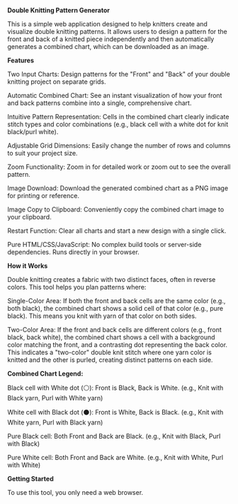 <b>Double Knitting Pattern Generator</b>

This is a simple web application designed to help knitters create and visualize double knitting patterns. It allows users to design a pattern for the front and back of a knitted piece independently and then automatically generates a combined chart, which can be downloaded as an image.

<b>Features</b>

Two Input Charts: Design patterns for the "Front" and "Back" of your double knitting project on separate grids.

Automatic Combined Chart: See an instant visualization of how your front and back patterns combine into a single, comprehensive chart.

Intuitive Pattern Representation: Cells in the combined chart clearly indicate stitch types and color combinations (e.g., black cell with a white dot for knit black/purl white).

Adjustable Grid Dimensions: Easily change the number of rows and columns to suit your project size.

Zoom Functionality: Zoom in for detailed work or zoom out to see the overall pattern.

Image Download: Download the generated combined chart as a PNG image for printing or reference.

Image Copy to Clipboard: Conveniently copy the combined chart image to your clipboard.

Restart Function: Clear all charts and start a new design with a single click.

Pure HTML/CSS/JavaScript: No complex build tools or server-side dependencies. Runs directly in your browser.

<b>How it Works</b>

Double knitting creates a fabric with two distinct faces, often in reverse colors. This tool helps you plan patterns where:

Single-Color Area: If both the front and back cells are the same color (e.g., both black), the combined chart shows a solid cell of that color (e.g., pure black). This means you knit with yarn of that color on both sides.

Two-Color Area: If the front and back cells are different colors (e.g., front black, back white), the combined chart shows a cell with a background color matching the front, and a contrasting dot representing the back color. This indicates a "two-color" double knit stitch where one yarn color is knitted and the other is purled, creating distinct patterns on each side.

<b>Combined Chart Legend:</b>

 Black cell with White dot (⚪): Front is Black, Back is White. (e.g., Knit with Black yarn, Purl with White yarn)

 White cell with Black dot (⚫): Front is White, Back is Black. (e.g., Knit with White yarn, Purl with Black yarn)

 Pure Black cell: Both Front and Back are Black. (e.g., Knit with Black, Purl with Black)

 Pure White cell: Both Front and Back are White. (e.g., Knit with White, Purl with White)

<b>Getting Started</b>

To use this tool, you only need a web browser.
